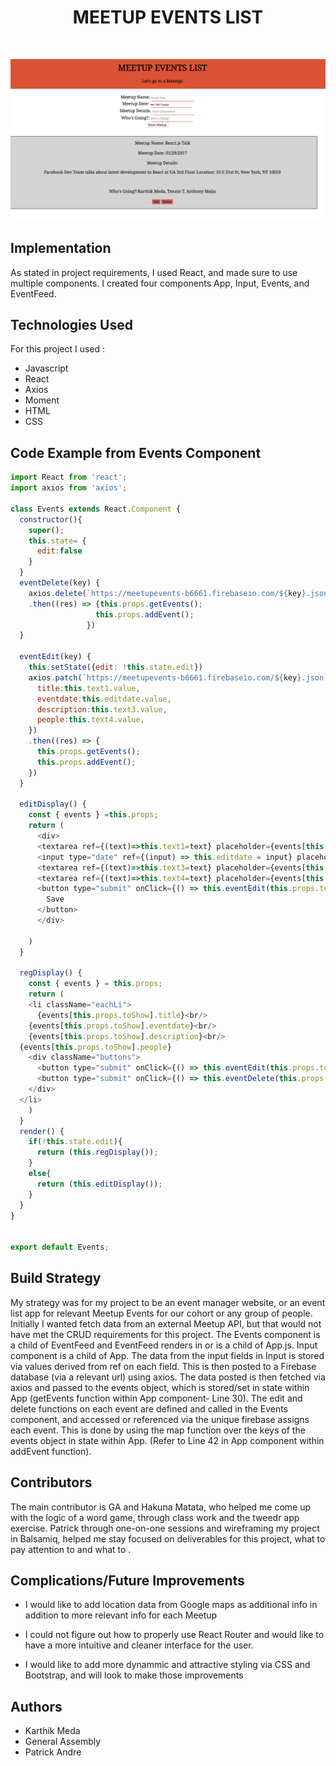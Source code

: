 
# <center> MEETUP EVENTS LIST </center>
<br>

![Screen Shot of the website/app](src/Meetup-Events.png)


## Implementation
As stated in project requirements, I used React, and made sure to use multiple components. I created four components App, Input, Events, and EventFeed.


## Technologies Used

For this project I used :
- Javascript
- React
- Axios
- Moment
- HTML
- CSS



## Code Example from Events Component

```javascript
import React from 'react';
import axios from 'axios';

class Events extends React.Component {
  constructor(){
    super();
    this.state= {
      edit:false
    }
  }
  eventDelete(key) {
    axios.delete(`https://meetupevents-b6661.firebaseio.com/${key}.json`)
    .then((res) => {this.props.getEvents();
                   this.props.addEvent();
                 })
  }

  eventEdit(key) {
    this.setState({edit: !this.state.edit})
    axios.patch(`https://meetupevents-b6661.firebaseio.com/${key}.json`, {
      title:this.text1.value,
      eventdate:this.editdate.value,
      description:this.text3.value,
      people:this.text4.value,
    })
    .then((res) => {
      this.props.getEvents();
      this.props.addEvent();
    })
  }

  editDisplay() {
    const { events } =this.props;
    return (
      <div>
      <textarea ref={(text)=>this.text1=text} placeholder={events[this.props.toShow].title} className="edit-field" />
      <input type="date" ref={(input) => this.editdate = input} placeholder="Event Date" className="event-input" />
      <textarea ref={(text)=>this.text3=text} placeholder={events[this.props.toShow].description} className="edit-field" />
      <textarea ref={(text)=>this.text4=text} placeholder={events[this.props.toShow].people} className="edit-field" />
      <button type="submit" onClick={() => this.eventEdit(this.props.toShow)} className="clean">
        Save
      </button>
      </div>

    )
  }

  regDisplay() {
    const { events } = this.props;
    return (
    <li className="eachLi">
      {events[this.props.toShow].title}<br/>
    {events[this.props.toShow].eventdate}<br/>
    {events[this.props.toShow].description}<br/>
  {events[this.props.toShow].people}
    <div className="buttons">
      <button type="submit" onClick={() => this.eventEdit(this.props.toShow)} className="clean">Edit</button>
      <button type="submit" onClick={() => this.eventDelete(this.props.toShow)} className="clean">Delete</button>
    </div>
  </li>
    )
  }
  render() {
    if(!this.state.edit){
      return (this.regDisplay());
    }
    else{
      return (this.editDisplay());
    }
  }
}


export default Events;


```

## Build Strategy

My strategy was for my project to be an event manager website, or an event list app for relevant Meetup Events for our cohort or any group of people. Initially I wanted fetch data from an external Meetup API, but that would not have met the CRUD requirements for this project. The Events component is a child of EventFeed and EventFeed renders in or is a child of App.js. Input component is a child of App. The data from the input fields in Input is stored via values derived from ref on each field. This is then posted to a Firebase database (via a relevant url) using axios. The data posted is then fetched via axios and passed to the events object, which is stored/set in state within App (getEvents function within App component- Line 30). The edit and delete functions on each event are defined and called in the Events component, and accessed or referenced via the unique firebase assigns each event. This is done by using the map function over the keys of the events object in state within App. (Refer to Line 42 in App component within addEvent function).



## Contributors
The main contributor is GA and Hakuna Matata, who helped me come up with the logic of a word game, through class work and the tweedr app exercise. Patrick through one-on-one sessions and wireframing my project in Balsamiq, helped me stay focused on deliverables for this project, what to pay attention to and what to .

## Complications/Future Improvements

- I would like to add location data from Google maps as additional info in addition to more relevant info for each Meetup

- I could not figure out how to properly use React Router and would like to have a more intuitive and cleaner interface for the user.

- I would like to add more dynammic and attractive styling via CSS and Bootstrap, and will look to make those improvements


## Authors

- Karthik Meda
- General Assembly
- Patrick Andre
